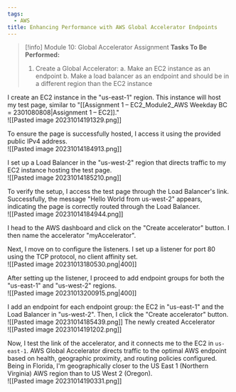 ```yaml
---
tags:
  - AWS
title: Enhancing Performance with AWS Global Accelerator Endpoints
---
```

<!--
**Mini-Project: Enhancing Network Performance with AWS Global Accelerator!** In this project, I delved into AWS Global Accelerator to optimize network performance. My task involved creating a Global Accelerator with two endpoints: an EC2 instance in the "us-east-1" region and a Load Balancer in the "us-west-2" region. I configured the accelerator to route traffic based on geographic proximity and health checks, ensuring efficient and reliable access to my test page hosted on the EC2 instance. This project was a valuable exercise in improving application availability and performance across global AWS regions.
-->
 
> [!info] Module 10: Global Accelerator Assignment
> **Tasks To Be Performed:** 
> 1. Create a Global Accelerator: 
>    a. Make an EC2 instance as an endpoint 
>    b. Make a load balancer as an endpoint and should be in a different region than the EC2 instance 


I create an EC2 instance in the "us-east-1" region. This instance will host my test page, similar to "[[Assignment 1 – EC2_Module2_AWS Weekday BC = 2301080808|Assignment 1 – EC2]]."
<br>![[Pasted image 20231014191329.png]]

To ensure the page is successfully hosted, I access it using the provided public IPv4 address.
<br>![[Pasted image 20231014184913.png]]


I set up a Load Balancer in the "us-west-2" region that directs traffic to my EC2 instance hosting the test page.
<br>![[Pasted image 20231014185210.png]]

To verify the setup, I access the test page through the Load Balancer's link. Successfully, the message "Hello World from us-west-2" appears, indicating the page is correctly routed through the Load Balancer.
<br>![[Pasted image 20231014184944.png]]

I head to the AWS dashboard and click on the "Create accelerator" button. I then name the accelerator "myAccelerator".

Next, I move on to configure the listeners. I set up a listener for port 80 using the TCP protocol, no client affinity set.
<br>![[Pasted image 20231013180530.png|400]]

After setting up the listener, I proceed to add endpoint groups for both the "us-east-1" and "us-west-2" regions.
<br>![[Pasted image 20231013200915.png|400]]

I add an endpoint for each endpoint group: the EC2 in "us-east-1" and the Load Balancer in "us-west-2". Then, I click the "Create accelerator" button.
<br>![[Pasted image 20231014185439.png]]
The newly created Accelerator
<br>![[Pasted image 20231014191202.png]]

Now, I test the link of the accelerator, and it connects me to the EC2 in `us-east-1`. AWS Global Accelerator directs traffic to the optimal AWS endpoint based on health, geographic proximity, and routing policies configured. Being in Florida, I'm geographically closer to the US East 1 (Northern Virginia) AWS region than to US West 2 (Oregon).
<br>![[Pasted image 20231014190331.png]]



